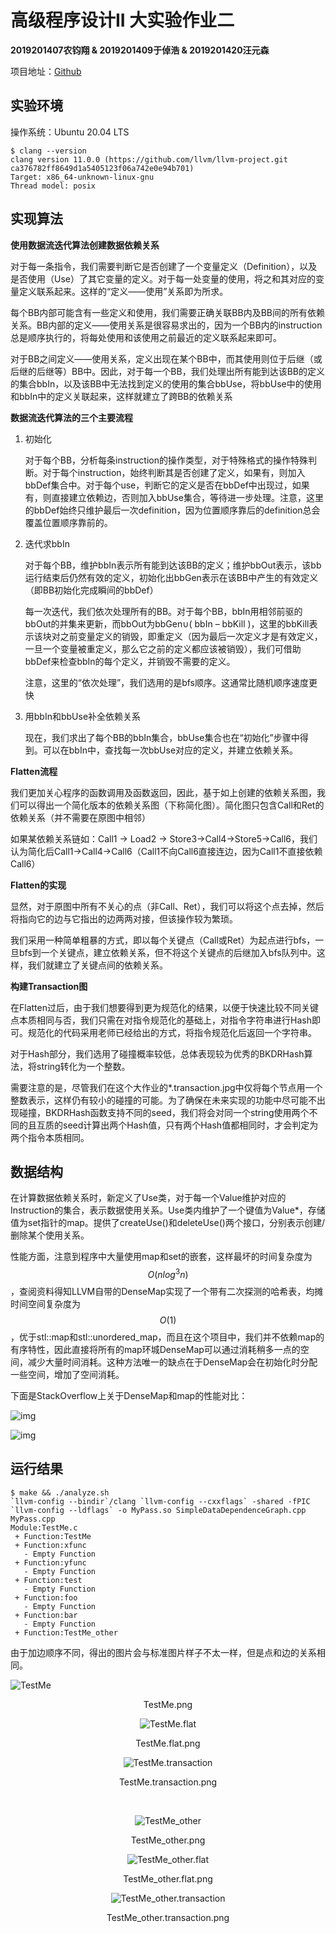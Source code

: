 # 高级程序设计II 大实验作业二

**2019201407农钧翔 & 2019201409于倬浩 & 2019201420汪元森**

项目地址：[Github](https://github.com/zhuohaoyu/TuringAdvancedProgramming19B/tree/master/Task2)

## 实验环境

操作系统：Ubuntu 20.04 LTS

```shell
$ clang --version                 
clang version 11.0.0 (https://github.com/llvm/llvm-project.git ca376782ff8649d1a5405123f06a742e0e94b701)
Target: x86_64-unknown-linux-gnu
Thread model: posix
```

## 实现算法

**使用数据流迭代算法创建数据依赖关系**

对于每一条指令，我们需要判断它是否创建了一个变量定义（Definition），以及是否使用（Use）了其它变量的定义。对于每一处变量的使用，将之和其对应的变量定义联系起来。这样的“定义——使用”关系即为所求。

每个BB内部可能含有一些定义和使用，我们需要正确关联BB内及BB间的所有依赖关系。BB内部的定义——使用关系是很容易求出的，因为一个BB内的instruction总是顺序执行的，将每处使用和该使用之前最近的定义联系起来即可。

对于BB之间定义——使用关系，定义出现在某个BB中，而其使用则位于后继（或后继的后继等）BB中。因此，对于每一个BB，我们处理出所有能到达该BB的定义的集合bbIn，以及该BB中无法找到定义的使用的集合bbUse，将bbUse中的使用和bbIn中的定义关联起来，这样就建立了跨BB的依赖关系

**数据流迭代算法的三个主要流程**

1. 初始化

    对于每个BB，分析每条instruction的操作类型，对于特殊格式的操作特殊判断。对于每个instruction，始终判断其是否创建了定义，如果有，则加入bbDef集合中。对于每个use，判断它的定义是否在bbDef中出现过，如果有，则直接建立依赖边，否则加入bbUse集合，等待进一步处理。注意，这里的bbDef始终只维护最后一次definition，因为位置顺序靠后的definition总会覆盖位置顺序靠前的。

2. 迭代求bbIn

    对于每个BB，维护bbIn表示所有能到达该BB的定义；维护bbOut表示，该bb运行结束后仍然有效的定义，初始化出bbGen表示在该BB中产生的有效定义（即BB初始化完成瞬间的bbDef）

    每一次迭代，我们依次处理所有的BB。对于每个BB，bbIn用相邻前驱的bbOut的并集来更新，而bbOut为bbGen∪( bbIn – bbKill )，这里的bbKill表示该块对之前变量定义的销毁，即重定义（因为最后一次定义才是有效定义，一旦一个变量被重定义，那么它之前的定义都应该被销毁），我们可借助bbDef来检查bbIn的每个定义，并销毁不需要的定义。

    注意，这里的“依次处理”，我们选用的是bfs顺序。这通常比随机顺序速度更快

3. 用bbIn和bbUse补全依赖关系

    现在，我们求出了每个BB的bbIn集合，bbUse集合也在“初始化”步骤中得到。可以在bbIn中，查找每一次bbUse对应的定义，并建立依赖关系。

**Flatten流程**

我们更加关心程序的函数调用及函数返回，因此，基于如上创建的依赖关系图，我们可以得出一个简化版本的依赖关系图（下称简化图）。简化图只包含Call和Ret的依赖关系（并不需要在原图中相邻）

如果某依赖关系链如：Call1 -> Load2 -> Store3->Call4->Store5->Call6，我们认为简化后Call1->Call4->Call6（Call1不向Call6直接连边，因为Call1不直接依赖Call6）

**Flatten的实现**

显然，对于原图中所有不关心的点（非Call、Ret），我们可以将这个点去掉，然后将指向它的边与它指出的边两两对接，但该操作较为繁琐。

我们采用一种简单粗暴的方式，即以每个关键点（Call或Ret）为起点进行bfs，一旦bfs到一个关键点，建立依赖关系，但不将这个关键点的后继加入bfs队列中。这样，我们就建立了关键点间的依赖关系。

**构建Transaction图**

在Flatten过后，由于我们想要得到更为规范化的结果，以便于快速比较不同关键点本质相同与否，我们只需在对指令规范化的基础上，对指令字符串进行Hash即可。规范化的代码采用老师已经给出的方式，将指令规范化后返回一个字符串。

对于Hash部分，我们选用了碰撞概率较低，总体表现较为优秀的BKDRHash算法，将string转化为一个整数。

需要注意的是，尽管我们在这个大作业的*.transaction.jpg中仅将每个节点用一个整数表示，这样仍有较小的碰撞的可能。为了确保在未来实现的功能中尽可能不出现碰撞，BKDRHash函数支持不同的seed，我们将会对同一个string使用两个不同的且互质的seed计算出两个Hash值，只有两个Hash值都相同时，才会判定为两个指令本质相同。



## 数据结构

在计算数据依赖关系时，新定义了Use类，对于每一个Value维护对应的Instruction的集合，表示数据使用关系。Use类内维护了一个键值为Value*，存储值为set指针的map。提供了createUse()和deleteUse()两个接口，分别表示创建/删除某个使用关系。

性能方面，注意到程序中大量使用map和set的嵌套，这样最坏的时间复杂度为$$O(nlog^3n)$$，查阅资料得知LLVM自带的DenseMap实现了一个带有二次探测的哈希表，均摊时间空间复杂度为$$O(1)$$，优于stl::map和stl::unordered_map，而且在这个项目中，我们并不依赖map的有序特性，因此直接将所有的map环城DenseMap可以通过消耗稍多一点的空间，减少大量时间消耗。这种方法唯一的缺点在于DenseMap会在初始化时分配一些空间，增加了空间消耗。

下面是StackOverflow上关于DenseMap和map的性能对比：

![img](README.assets/rnw9R.png)

![img](README.assets/Xn3S6.png)

## 运行结果

```shell
$ make && ./analyze.sh
`llvm-config --bindir`/clang `llvm-config --cxxflags` -shared -fPIC `llvm-config --ldflags` -o MyPass.so SimpleDataDependenceGraph.cpp MyPass.cpp 
Module:TestMe.c
 + Function:TestMe
 + Function:xfunc
   - Empty Function
 + Function:yfunc
   - Empty Function
 + Function:test
   - Empty Function
 + Function:foo
   - Empty Function
 + Function:bar
   - Empty Function
 + Function:TestMe_other
```



由于加边顺序不同，得出的图片会与标准图片样子不太一样，但是点和边的关系相同。

![TestMe](README.assets/TestMe.png)

<center> TestMe.png<center/>



![TestMe.flat](README.assets/TestMe.flat.png)

<center> TestMe.flat.png<center/>



![TestMe.transaction](README.assets/TestMe.transaction.png)

<center> TestMe.transaction.png<center/>

​    

![TestMe_other](README.assets/TestMe_other.png)

<center> TestMe_other.png <center/>
    
</center>



![TestMe_other.flat](README.assets/TestMe_other.flat.png)

<center> TestMe_other.flat.png <center/>



![TestMe_other.transaction](README.assets/TestMe_other.transaction.png)

<center> TestMe_other.transaction.png <center/>

